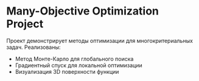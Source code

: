# Many-Objective Optimization Project

Проект демонстрирует методы оптимизации для многокритериальных задач. Реализованы:
- Метод Монте-Карло для глобального поиска
- Градиентный спуск для локальной оптимизации
- Визуализация 3D поверхности функции